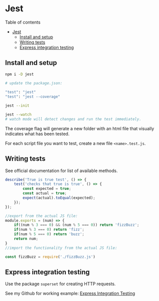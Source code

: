 # Jest
Table of contents
- [Jest](#jest)
  - [Install and setup](#install-and-setup)
  - [Writing tests](#writing-tests)
  - [Express integration testing](#express-integration-testing)
## Install and setup
```bash
npm i -D jest

# update the package.json:
	
"test": "jest"
"test": "jest --coverage"

jest --init

jest --watch
# watch mode will detect changes and run the test immediately.
```
The coverage flag will generate a new folder with an html file that visually indicates what has been tested.

For each script file you want to test, create a new file `<name>.test.js`.

## Writing tests
See official documentation for list of available methods.
```js
describe('True is true test', () => {
	test('checks that true is true', () => {
		const expected = true;
		const actual = true;
		expect(actual).toEqual(expected);
	});
});

//export from the actual JS file:
module.exports = (num) => {
    if((num % 3 === 0) && (num % 5 === 0)) return 'fizzBuzz';
    if(num % 3 === 0) return 'fizz';
    if(num % 5 === 0) return 'buzz';
    return num;
}
//import the functionality from the actual JS file:

const fizzBuzz = require('./fizzBuzz.js')
```

## Express integration testing
Use the package `superset` for creating HTTP requests. 

See my Github for working example:
[Express Integration Testing](https://github.com/jorishr/express-integration-testing)